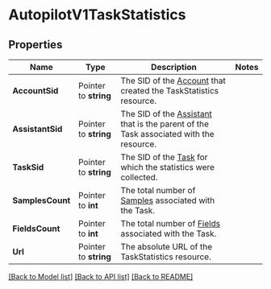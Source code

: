 # AutopilotV1TaskStatistics

## Properties

Name | Type | Description | Notes
------------ | ------------- | ------------- | -------------
**AccountSid** | Pointer to **string** | The SID of the [Account](https://www.twilio.com/docs/iam/api/account) that created the TaskStatistics resource. |
**AssistantSid** | Pointer to **string** | The SID of the [Assistant](https://www.twilio.com/docs/autopilot/api/assistant) that is the parent of the Task associated with the resource. |
**TaskSid** | Pointer to **string** | The SID of the [Task](https://www.twilio.com/docs/autopilot/api/task) for which the statistics were collected. |
**SamplesCount** | Pointer to **int** | The total number of [Samples](https://www.twilio.com/docs/autopilot/api/task-sample) associated with the Task. |
**FieldsCount** | Pointer to **int** | The total number of [Fields](https://www.twilio.com/docs/autopilot/api/task-field) associated with the Task. |
**Url** | Pointer to **string** | The absolute URL of the TaskStatistics resource. |

[[Back to Model list]](../README.md#documentation-for-models) [[Back to API list]](../README.md#documentation-for-api-endpoints) [[Back to README]](../README.md)


